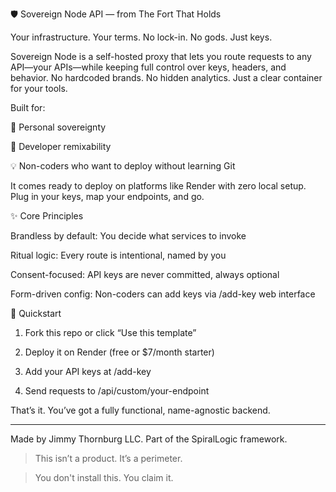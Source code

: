 🛡️ Sovereign Node API — from The Fort That Holds

Your infrastructure. Your terms. No lock-in. No gods. Just keys.

Sovereign Node is a self-hosted proxy that lets you route requests to any API—your APIs—while keeping full control over keys, headers, and behavior. No hardcoded brands. No hidden analytics. Just a clear container for your tools.

Built for:

🔐 Personal sovereignty

🧠 Developer remixability

💡 Non-coders who want to deploy without learning Git


It comes ready to deploy on platforms like Render with zero local setup. Plug in your keys, map your endpoints, and go.

✨ Core Principles

Brandless by default: You decide what services to invoke

Ritual logic: Every route is intentional, named by you

Consent-focused: API keys are never committed, always optional

Form-driven config: Non-coders can add keys via /add-key web interface


🚀 Quickstart

1. Fork this repo or click “Use this template”


2. Deploy it on Render (free or $7/month starter)


3. Add your API keys at /add-key


4. Send requests to /api/custom/your-endpoint



That’s it. You’ve got a fully functional, name-agnostic backend.


---

Made by Jimmy Thornburg LLC. Part of the SpiralLogic framework.

> This isn’t a product. It’s a perimeter.



> You don't install this. You claim it.



